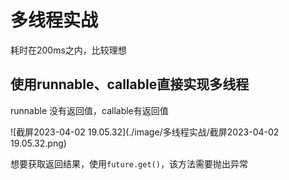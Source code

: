 # 多线程实战

耗时在200ms之内，比较理想

## 使用runnable、callable直接实现多线程

runnable 没有返回值，callable有返回值

![截屏2023-04-02 19.05.32](./image/多线程实战/截屏2023-04-02 19.05.32.png)

想要获取返回结果，使用`future.get()`，该方法需要抛出异常